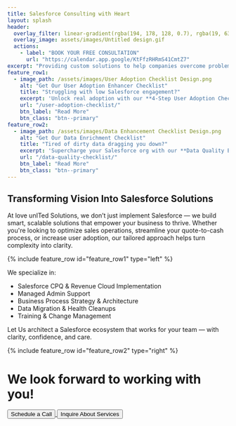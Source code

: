 ```yaml
---
title: Salesforce Consulting with Heart
layout: splash
header:
  overlay_filter: linear-gradient(rgba(194, 178, 128, 0.7), rgba(19, 63, 105, 0.7))
  overlay_image: assets/images/Untitled design.gif
  actions:
    - label: "BOOK YOUR FREE CONSULTATION"
      url: "https://calendar.app.google/KtFfzRHRmS41CmtZ7"
excerpt: "Providing custom solutions to help companies overcome problems and gain the most from their CRM."
feature_row1:
  - image_path: /assets/images/User Adoption Checklist Design.png
    alt: "Get Our User Adoption Enhancer Checklist"
    title: "Struggling with low Salesforce engagement?"
    excerpt: 'Unlock real adoption with our **4-Step User Adoption Checklist** — your go-to guide for turning users into champions.'
    url: "/user-adoption-checklist/"
    btn_label: "Read More"
    btn_class: "btn--primary"
feature_row2:
  - image_path: /assets/images/Data Enhancement Checklist Design.png
    alt: "Get Our Data Enrichment Checklist"
    title: "Tired of dirty data dragging you down?"
    excerpt: 'Supercharge your Salesforce org with our **Data Quality Enhancement Checklist** — a fast-track guide to boosting accuracy, efficiency, and trust in your CRM.'
    url: "/data-quality-checklist/"
    btn_label: "Read More"
    btn_class: "btn--primary"
---
```


## Transforming Vision Into Salesforce Solutions
At love unITed Solutions, we don’t just implement Salesforce — we build smart, scalable solutions that empower your business to thrive. Whether you're looking to optimize sales operations, streamline your quote-to-cash process, or increase user adoption, our tailored approach helps turn complexity into clarity.

{% include feature_row id="feature_row1" type="left" %}

We specialize in:
* Salesforce CPQ & Revenue Cloud Implementation
* Managed Admin Support
* Business Process Strategy & Architecture
* Data Migration & Health Cleanups
* Training & Change Management

Let Us architect a Salesforce ecosystem that works for your team — with clarity, confidence, and care.

{% include feature_row id="feature_row2" type="right" %}

<h1 class="centered-heading">We look forward to working with you!</h1>

<div class="button-container">
  <a href="https://calendar.app.google/KtFfzRHRmS41CmtZ7" target="_blank" rel="noopener noreferrer">
    <button class="large-centered-button">Schedule a Call</button>
  </a>
  <a href="https://app.formbricks.com/s/cmatz49ts052zu2014tacgoxc" target="_blank" rel="noopener noreferrer">
    <button class="large-centered-button">Inquire About Services</button>
  </a>
</div>



<meta name="description" content="love united Solutions, LLC offers personalized Salesforce consulting services to help companies maximize their CRM investment through user adoption, analytics, and tailored solutions.">

<meta property="og:title" content="Salesforce Consulting with Heart | love united Solutions, LLC">
<meta property="og:description" content="Personalized Salesforce consulting to maximize your CRM investment.">
<meta property="og:type" content="website">
<meta property="og:url" content="https://www.loveunited.solutions/">
<meta property="og:image" content="https://www.loveunited.solutions/assets/images/Large-Logo.png">

<meta name="twitter:card" content="summary_large_image">
<meta name="twitter:title" content="Salesforce Consulting with Heart">
<meta name="twitter:description" content="Personalized Salesforce consulting to maximize your CRM investment.">
<meta name="twitter:image" content="https://www.loveunited.solutions/assets/images/Large-Logo.png">
